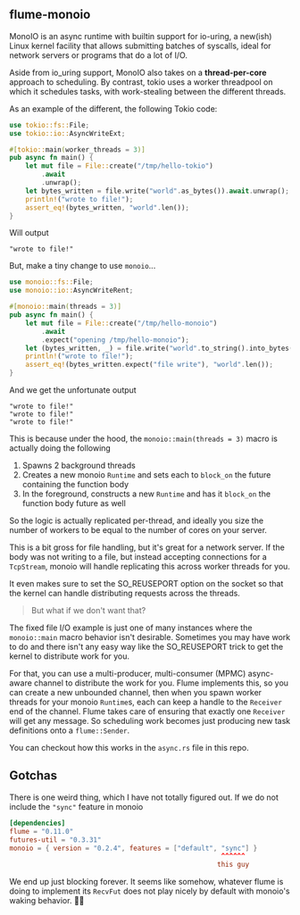 ## flume-monoio

MonoIO is an async runtime with builtin support for io-uring, a new(ish) Linux kernel facility that allows submitting
batches of syscalls, ideal for network servers or programs that do a lot of I/O.

Aside from io_uring support, MonoIO also takes on a **thread-per-core** approach to scheduling. By contrast, tokio
uses a worker threadpool on which it schedules tasks, with work-stealing between the different threads.

As an example of the different, the following Tokio code:

```rust
use tokio::fs::File;
use tokio::io::AsyncWriteExt;

#[tokio::main(worker_threads = 3)]
pub async fn main() {
    let mut file = File::create("/tmp/hello-tokio")
        .await
        .unwrap();
    let bytes_written = file.write("world".as_bytes()).await.unwrap();
    println!("wrote to file!");
    assert_eq!(bytes_written, "world".len());
}
```

Will output

```
"wrote to file!"
```


But, make a tiny change to use `monoio`...


```rust
use monoio::fs::File;
use monoio::io::AsyncWriteRent;

#[monoio::main(threads = 3)]
pub async fn main() {
    let mut file = File::create("/tmp/hello-monoio")
        .await
        .expect("opening /tmp/hello-monoio");
    let (bytes_written, _) = file.write("world".to_string().into_bytes()).await;
    println!("wrote to file!");
    assert_eq!(bytes_written.expect("file write"), "world".len());
}
```

And we get the unfortunate output

```
"wrote to file!"
"wrote to file!"
"wrote to file!"
```

This is because under the hood, the `monoio::main(threads = 3)` macro is actually doing the following

1. Spawns 2 background threads
2. Creates a new monoio `Runtime` and sets each to `block_on` the future containing the function body
3. In the foreground, constructs a new `Runtime` and has it `block_on` the function body future as well

So the logic is actually replicated per-thread, and ideally you size the number of workers to be equal to the number of
cores on your server.

This is a bit gross for file handling, but it's great for a network server. If the body was not writing to a file, but
instead accepting connections for a `TcpStream`, monoio will handle replicating this across worker threads for you.

It even makes sure to set the SO_REUSEPORT option on the socket so that the kernel can handle distributing requests across
the threads.

> But what if we don't want that?

The fixed file I/O example is just one of many instances where the `monoio::main` macro behavior isn't desirable. Sometimes
you may have work to do and there isn't any easy way like the SO_REUSEPORT trick to get the kernel to distribute work for you.

For that, you can use a multi-producer, multi-consumer (MPMC) async-aware channel to distribute the work for you. Flume implements
this, so you can create a new unbounded channel, then when you spawn worker threads for your monoio `Runtime`s, each can keep
a handle to the `Receiver` end of the channel. Flume takes care of ensuring that exactly one `Receiver` will get any message. So
scheduling work becomes just producing new task definitions onto a `flume::Sender`.

You can checkout how this works in the `async.rs` file in this repo.

## Gotchas

There is one weird thing, which I have not totally figured out. If we do not include the `"sync"` feature in monoio


```toml
[dependencies]
flume = "0.11.0"
futures-util = "0.3.31"
monoio = { version = "0.2.4", features = ["default", "sync"] }
                                                     ^^^^^^
                                                    this guy
```

We end up just blocking forever. It seems like somehow, whatever flume is doing to implement its `RecvFut`
does not play nicely by default with monoio's waking behavior. 🤷‍♂️
